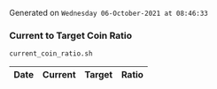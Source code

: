 Generated on `Wednesday 06-October-2021 at 08:46:33`

### Current to Target Coin Ratio
`current_coin_ratio.sh`

Date|Current|Target|Ratio
---|---|---|---
